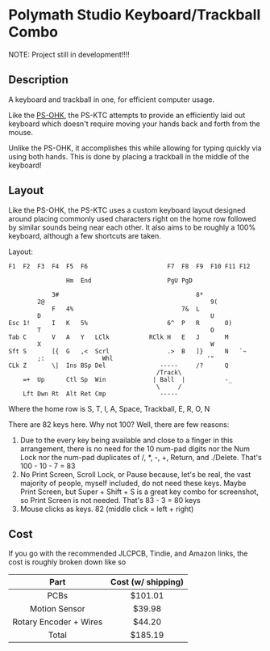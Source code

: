 # Polymath Studio Keyboard/Trackball Combo

NOTE: Project still in development!!!!

## Description

A keyboard and trackball in one, for efficient computer usage.

Like the [PS-OHK](https://github.com/blueOkiris/ps-ohk/), the PS-KTC attempts to provide an efficiently laid out keyboard which doesn't require moving your hands back and forth from the mouse.

Unlike the PS-OHK, it accomplishes this while allowing for typing quickly via using both hands. This is done by placing a trackball in the middle of the keyboard!

## Layout

Like the PS-OHK, the PS-KTC uses a custom keyboard layout designed around placing commonly used characters right on the home row followed by similar sounds being near each other. It also aims to be roughly a 100% keyboard, although a few shortcuts are taken.

Layout:

```
F1  F2  F3  F4  F5  F6                      F7  F8  F9  F10 F11 F12

                Hm  End                     PgU PgD

            3#                                      8*
        2@                                              9(
            F   4%                              7&  L
        D                                               U
Esc 1!      I   K   5%                      6^  P   R       0)
        T                                               O
Tab C       V   A   Y   LClk           RClk H   E   J       M
        X                                               W
Sft S       [{  G   ,<  Scrl                .>  B   ]}      N   `~
        ;:                Whl                          '"
CLk Z       \|  Ins BSp Del               -----     /?      Q
                                         /Track\
    =+  Up      Ctl Sp  Win             | Ball  |           -_   
                                         \     /    
    Lft Dwn Rt  Alt Ret Cmp               -----     
```

Where the home row is S, T, I, A, Space, Trackball, E, R, O, N

There are 82 keys here. Why not 100? Well, there are few reasons:

1. Due to the every key being available and close to a finger in this arrangement, there is no need for the 10 num-pad digits nor the Num Lock nor the num-pad duplicates of /, \*, -, +, Return, and \./Delete. That's 100 - 10 - 7 = 83
2. No Print Screen, Scroll Lock, or Pause because, let's be real, the vast majority of people, myself included, do not need these keys. Maybe Print Screen, but Super + Shift + S is a great key combo for screenshot, so Print Screen is not needed. That's 83 - 3 = 80 keys
3. Mouse clicks as keys. 82 (middle click = left + right)

## Cost

If you go with the recommended JLCPCB, Tindie, and Amazon links, the cost is roughly broken down like so

| Part                    | Cost (w/ shipping) |
|:-----------------------:|:------------------:|
| PCBs                    | $101.01            |
| Motion Sensor           | $39.98             |
| Rotary Encoder  + Wires | $44.20             |
| Total                   | $185.19            |

